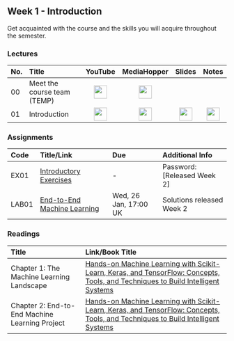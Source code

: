 ## Week 1 - Introduction
Get acquainted with the course and the skills you will acquire throughout the semester.

### Lectures

| No. | Title | YouTube | MediaHopper | Slides | Notes |
|:---|:-----|:-------:|:-----------:|:------:|:------:|
| 00   | Meet the course team (TEMP) | [<img src="https://upload.wikimedia.org/wikipedia/commons/7/75/YouTube_social_white_squircle_%282017%29.svg" width="30"/>](https://youtu.be/lX93oBGaBwQ) | [<img src="https://image.flaticon.com/icons/png/512/711/711245.png" width="30"/>](https://media.ed.ac.uk/media/IDS+-+Meet+the+course+team/1_q82gknap) |  |  |
| 01   | Introduction               | [<img src="https://upload.wikimedia.org/wikipedia/commons/7/75/YouTube_social_white_squircle_%282017%29.svg" width="30"/>](https://example.com) | [<img src="https://image.flaticon.com/icons/png/512/711/711245.png" width="30"/>](https://example.com) | [<img src="https://image.flaticon.com/icons/png/512/3497/3497154.png" width="30"/>](https://example.com) | [<img src="https://image.flaticon.com/icons/png/512/768/768818.png" width="30">](https://example.com)  |

### Assignments

| Code  | Title/Link                  | Due                   | Additional Info |
|:------|:----------------------------|:----------------------|:----------------|
| EX01  | [Introductory Exercises](https://mlp-s2-22.github.io/exercises/week_1.html)      | - | Password: [Released Week 2]
| LAB01 | [End-to-End Machine Learning](https://github.com/mlp-s2-22?q=w01-workshop&type=&language=&sort=) | Wed, 26 Jan, 17:00 UK | Solutions released Week 2 |

### Readings

| Title    | Link/Book Title |
|:--------------|:------------|
| Chapter 1: The Machine Learning Landscape | [Hands-on Machine Learning with Scikit-Learn, Keras, and TensorFlow: Concepts, Tools, and Techniques to Build Intelligent Systems](https://ed.primo.exlibrisgroup.com/permalink/44UOE_INST/1viuo5v/cdi_proquest_ebookcentral_EBC4822582)|
| Chapter 2: End-to-End Machine Learning Project | [Hands-on Machine Learning with Scikit-Learn, Keras, and TensorFlow: Concepts, Tools, and Techniques to Build Intelligent Systems](https://ed.primo.exlibrisgroup.com/permalink/44UOE_INST/1viuo5v/cdi_proquest_ebookcentral_EBC4822582)|
